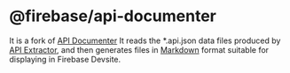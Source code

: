 # @firebase/api-documenter

It is a fork of [API Documenter](https://github.com/microsoft/rushstack/tree/master/apps/api-documenter)
It reads the *.api.json data files produced by [API Extractor](https://api-extractor.com/),
and then generates files in [Markdown](https://en.wikipedia.org/wiki/Markdown) format suitable for displaying in Firebase Devsite.
